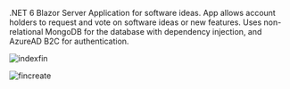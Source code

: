 

.NET 6 Blazor Server Application for software ideas. App allows account holders to request and vote on software ideas or new features. Uses non-relational MongoDB for the database with dependency injection, and AzureAD B2C for authentication.




![indexfin](https://user-images.githubusercontent.com/95720340/167708121-dbdb866e-fbe4-4e56-ba6d-80edf231fc09.png)

![fincreate](https://user-images.githubusercontent.com/95720340/167708152-d45ab2bd-3e3f-4e1d-889e-5ced220e0ed3.png)







